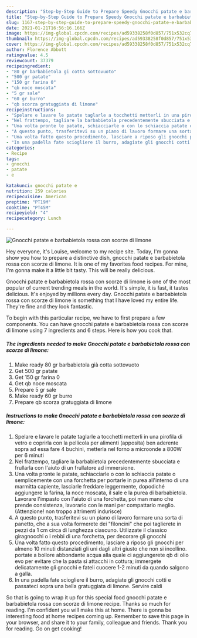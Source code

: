 ```yaml
---
description: "Step-by-Step Guide to Prepare Speedy Gnocchi patate e barbabietola rossa con scorze di limone"
title: "Step-by-Step Guide to Prepare Speedy Gnocchi patate e barbabietola rossa con scorze di limone"
slug: 1167-step-by-step-guide-to-prepare-speedy-gnocchi-patate-e-barbabietola-rossa-con-scorze-di-limone
date: 2021-01-21T16:56:16.166Z
image: https://img-global.cpcdn.com/recipes/ad59338258f0d857/751x532cq70/gnocchi-patate-e-barbabietola-rossa-con-scorze-di-limone-recipe-main-photo.jpg
thumbnail: https://img-global.cpcdn.com/recipes/ad59338258f0d857/751x532cq70/gnocchi-patate-e-barbabietola-rossa-con-scorze-di-limone-recipe-main-photo.jpg
cover: https://img-global.cpcdn.com/recipes/ad59338258f0d857/751x532cq70/gnocchi-patate-e-barbabietola-rossa-con-scorze-di-limone-recipe-main-photo.jpg
author: Florence Abbott
ratingvalue: 4.5
reviewcount: 37379
recipeingredient:
- "80 gr barbabietola gi cotta sottovuoto"
- "500 gr patate"
- "150 gr farina 0"
- "qb noce moscata"
- "5 gr sale"
- "60 gr burro"
- "qb scorza gratuggiata di limone"
recipeinstructions:
- "Spelare e lavare le patate taglarle a tocchetti metterli in una pirofila di vetro e coprirla con la pellicola per alimenti (apposita) ben aderente sopra ad essa fare 4 buchini, metterla nel forno a microonde a 800W per 6 minuti"
- "Nel frattempo, tagliare la barbabietola precedentemente sbucciata e frullarla con l&#39;aiuto di un frullatore ad immersione."
- "Una volta pronte le patate, schiacciarle o con lo schiaccia patate o semplicemente con una forchetta per portarle in purea all&#39;interno di una marmitta capiente, lasciarle freddare leggermente, dopodiché aggiungere la farina, la noce moscata, il sale e la purea di barbabietola. Lavorare l&#39;impasto con l&#39;aiuto di una forchetta, poi man mano che prende consistenza, lavorarlo con le mani per compattarlo meglio. (Attenzione! non troppo altrimenti indurisce)"
- "A questo punto, trasferitevi su un piano di lavoro formare una sorta di panetto, che a sua volta formerete dei &#34;filoncini&#34; che poi taglierete in pezzi da 1 cm circa di lunghezza ciascuno. Utilizzate il classico giragnocchi o i rebbi di una forchetta, per decorare gli gnocchi"
- "Una volta fatto questo procedimento, lasciare a riposo gli gnocchi per almeno 10 minuti distanziati gli uni dagli altri giusto che non si incollino. portate a bollore abbondante acqua alla quale ci aggiungerete qb di olio evo per evitare che la pasta si attacchi in cottura; immergete delicatamente gli gnocchi e fateli cuocere 1-2 minuti da quando salgono a galla."
- "In una padella fate sciogliere il burro, adagiate gli gnocchi cotti e passateci sopra una bella gratuggiata di limone. Servire caldi"
categories:
- Recipe
tags:
- gnocchi
- patate
- e

katakunci: gnocchi patate e 
nutrition: 259 calories
recipecuisine: American
preptime: "PT19M"
cooktime: "PT45M"
recipeyield: "4"
recipecategory: Lunch

---
```



![Gnocchi patate e barbabietola rossa con scorze di limone](https://img-global.cpcdn.com/recipes/ad59338258f0d857/751x532cq70/gnocchi-patate-e-barbabietola-rossa-con-scorze-di-limone-recipe-main-photo.jpg)

Hey everyone, it's Louise, welcome to my recipe site. Today, I'm gonna show you how to prepare a distinctive dish, gnocchi patate e barbabietola rossa con scorze di limone. It is one of my favorites food recipes. For mine, I'm gonna make it a little bit tasty. This will be really delicious.



Gnocchi patate e barbabietola rossa con scorze di limone is one of the most popular of current trending meals in the world. It's simple, it is fast, it tastes delicious. It's enjoyed by millions every day. Gnocchi patate e barbabietola rossa con scorze di limone is something that I have loved my entire life. They're fine and they look fantastic.


To begin with this particular recipe, we have to first prepare a few components. You can have gnocchi patate e barbabietola rossa con scorze di limone using 7 ingredients and 6 steps. Here is how you cook that.

<!--inarticleads1-->

##### The ingredients needed to make Gnocchi patate e barbabietola rossa con scorze di limone:

1. Make ready 80 gr barbabietola già cotta sottovuoto
1. Get 500 gr patate
1. Get 150 gr farina 0
1. Get qb noce moscata
1. Prepare 5 gr sale
1. Make ready 60 gr burro
1. Prepare qb scorza gratuggiata di limone




<!--inarticleads2-->

##### Instructions to make Gnocchi patate e barbabietola rossa con scorze di limone:

1. Spelare e lavare le patate taglarle a tocchetti metterli in una pirofila di vetro e coprirla con la pellicola per alimenti (apposita) ben aderente sopra ad essa fare 4 buchini, metterla nel forno a microonde a 800W per 6 minuti
1. Nel frattempo, tagliare la barbabietola precedentemente sbucciata e frullarla con l&#39;aiuto di un frullatore ad immersione.
1. Una volta pronte le patate, schiacciarle o con lo schiaccia patate o semplicemente con una forchetta per portarle in purea all&#39;interno di una marmitta capiente, lasciarle freddare leggermente, dopodiché aggiungere la farina, la noce moscata, il sale e la purea di barbabietola. Lavorare l&#39;impasto con l&#39;aiuto di una forchetta, poi man mano che prende consistenza, lavorarlo con le mani per compattarlo meglio. (Attenzione! non troppo altrimenti indurisce)
1. A questo punto, trasferitevi su un piano di lavoro formare una sorta di panetto, che a sua volta formerete dei &#34;filoncini&#34; che poi taglierete in pezzi da 1 cm circa di lunghezza ciascuno. Utilizzate il classico giragnocchi o i rebbi di una forchetta, per decorare gli gnocchi
1. Una volta fatto questo procedimento, lasciare a riposo gli gnocchi per almeno 10 minuti distanziati gli uni dagli altri giusto che non si incollino. portate a bollore abbondante acqua alla quale ci aggiungerete qb di olio evo per evitare che la pasta si attacchi in cottura; immergete delicatamente gli gnocchi e fateli cuocere 1-2 minuti da quando salgono a galla.
1. In una padella fate sciogliere il burro, adagiate gli gnocchi cotti e passateci sopra una bella gratuggiata di limone. Servire caldi




So that is going to wrap it up for this special food gnocchi patate e barbabietola rossa con scorze di limone recipe. Thanks so much for reading. I'm confident you will make this at home. There is gonna be interesting food at home recipes coming up. Remember to save this page in your browser, and share it to your family, colleague and friends. Thank you for reading. Go on get cooking!
